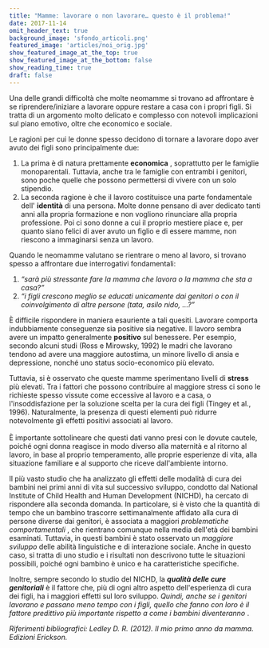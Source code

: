 ```yaml
---
title: "Mamme: lavorare o non lavorare… questo è il problema!"
date: 2017-11-14
omit_header_text: true
background_image: 'sfondo_articoli.png'
featured_image: 'articles/noi_orig.jpg'
show_featured_image_at_the_top: true
show_featured_image_at_the_bottom: false
show_reading_time: true
draft: false
---
```


  
  
Una delle grandi difficoltà che molte neomamme si trovano ad affrontare è se
riprendere/iniziare a lavorare oppure restare a casa con i propri figli. Si
tratta di un argomento molto delicato e complesso con notevoli implicazioni
sul piano emotivo, oltre che economico e sociale.  
  
Le ragioni per cui le donne spesso decidono di tornare a lavorare dopo aver
avuto dei figli sono principalmente due:

  1. La prima è di natura prettamente **economica** , soprattutto per le famiglie monoparentali. Tuttavia, anche tra le famiglie con entrambi i genitori, sono poche quelle che possono permettersi di vivere con un solo stipendio.
  2. La seconda ragione è che il lavoro costituisce una parte fondamentale dell' **identità** di una persona. Molte donne pensano di aver dedicato tanti anni alla propria formazione e non vogliono rinunciare alla propria professione. Poi ci sono donne a cui il proprio mestiere piace e, per quanto siano felici di aver avuto un figlio e di essere mamme, non riescono a immaginarsi senza un lavoro.

  
Quando le neomamme valutano se rientrare o meno al lavoro, si trovano spesso a
affrontare due interrogativi fondamentali:

  1. _“sarà più stressante fare la mamma che lavora o la mamma che sta a casa?”_
  2.  _“i figli crescono meglio se educati unicamente dai genitori o con il coinvolgimento di altre persone (tata, asilo nido, ...?”_

  
È difficile rispondere in maniera esauriente a tali quesiti. Lavorare comporta
indubbiamente conseguenze sia positive sia negative. Il lavoro sembra avere un
impatto generalmente **positivo** sul benessere. Per esempio, secondo alcuni
studi (Ross e Mirowsky, 1992) le madri che lavorano tendono ad avere una
maggiore autostima, un minore livello di ansia e depressione, nonché uno
status socio-economico più elevato.  
  
Tuttavia, si è osservato che queste mamme sperimentano livelli di **stress**
più elevati. Tra i fattori che possono contribuire al maggiore stress ci sono
le richieste spesso vissute come eccessive al lavoro e a casa, o
l'insoddisfazione per la soluzione scelta per la cura dei figli (Tingey et
al., 1996). Naturalmente, la presenza di questi elementi può ridurre
notevolmente gli effetti positivi associati al lavoro.  
​  
È importante sottolineare che questi dati vanno presi con le dovute cautele,
poiché ogni donna reagisce in modo diverso alla maternità e al ritorno al
lavoro, in base al proprio temperamento, alle proprie esperienze di vita, alla
situazione familiare e al supporto che riceve dall'ambiente intorno.  
  
Il più vasto studio che ha analizzato gli effetti delle modalità di cura dei
bambini nei primi anni di vita sul successivo sviluppo, condotto dal National
Institute of Child Health and Human Development (NICHD), ha cercato di
rispondere alla seconda domanda. In particolare, si è visto che la quantità di
tempo che un bambino trascorre settimanalmente affidato alla cura di persone
diverse dai genitori, è associata a maggiori _problematiche comportamentali_ ,
che rientrano comunque nella media dell'età dei bambini esaminati. Tuttavia,
in questi bambini è stato osservato un _maggiore sviluppo_ delle abilità
linguistiche e di interazione sociale. Anche in questo caso, si tratta di uno
studio e i risultati non descrivono tutte le situazioni possibili, poiché ogni
bambino è unico e ha caratteristiche specifiche.  
  
Inoltre, sempre secondo lo studio del NICHD, la **_qualità delle cure
genitoriali_** è il fattore che, più di ogni altro aspetto dell'esperienza di
cura dei figli, ha i maggiori effetti sul loro sviluppo. _Quindi, anche se i
genitori lavorano e passano meno tempo con i figli, quello che fanno con loro
è il fattore predittivo più importante rispetto a come i bambini diventeranno_
.  
  
_Riferimenti bibliografici: Ledley D. R. (2012). Il mio primo anno da mamma.
Edizioni Erickson._

